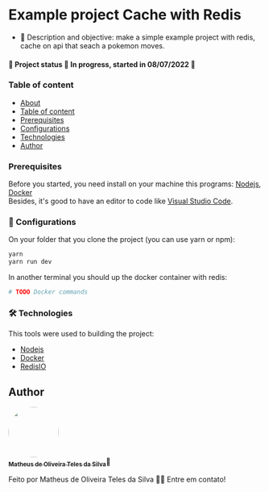 # Example project Cache with Redis

- 💬 Description and objective: make a simple example project with redis, cache on api that seach a pokemon moves.

#### 🚧 Project status 🚀 In progress, started in 08/07/2022 🚧

### Table of content

<!--ts-->

- [About](#description)
- [Table of content](#table-of-content)
- [Prerequisites](#prerequisites)
- [Configurations](#configurations)
- [Technologies](#technologies)
- [Author](#author)
  <!--te-->
  <br>

### Prerequisites

Before you started, you need install on your machine this programs: [Nodejs](https://nodejs.org/en/), [Docker](https://www.docker.com/products/docker-desktop/)<br>
Besides, it's good to have an editor to code like [Visual Studio Code](https://code.visualstudio.com/).

### 🎲 Configurations

On your folder that you clone the project (you can use yarn or npm):

```bash
yarn
yarn run dev
```

In another terminal you should up the docker container with redis:

```bash
# TODO Docker commands
```

### 🛠 Technologies

This tools were used to building the project:

- [Nodejs](https://nodejs.org/en/)
- [Docker](https://www.docker.com/products/docker-desktop/)
- [RedisIO](https://redis.io/)

## Author

<a href="https://www.linkedin.com/in/oliveiramatheux/">
<img style="border-radius: 50%;" src="https://media-exp2.licdn.com/dms/image/C4D03AQEN5MndpcR7Rg/profile-displayphoto-shrink_800_800/0/1613396219696?e=1662595200&v=beta&t=dyQ92-5EMXRrsZauDV90mWfc34ia0_F21DG79HvA478" width="100px;" alt=""/>
<br/>
<sub><b>Matheus de Oliveira Teles da Silva</b></sub></a>🚀

Feito por Matheus de Oliveira Teles da Silva 👋🏽 Entre em contato!
